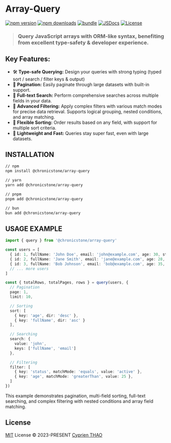 # Array-Query

[![npm version][npm-version-src]][npm-version-href]
[![npm downloads][npm-downloads-src]][npm-downloads-href]
[![bundle][bundle-src]][bundle-href]
[![JSDocs][jsdocs-src]][jsdocs-href]
[![License][license-src]][license-href]

> ### **Query JavaScript arrays with ORM-like syntax, benefiting from excellent type-safety & developer experience.**

## Key Features:

- 🛠 **Type-safe Querying:** Design your queries with strong typing (typed sort / search / filter keys & output)
- 📄 **Pagination:** Easily paginate through large datasets with built-in support.
- 🔎 **Full-text Search:** Perform comprehensive searches across multiple fields in your data.
- 🧭 **Advanced Filtering:** Apply complex filters with various match modes for precise data retrieval. Supports logical grouping, nested conditions, and array matching.
- 🔢 **Flexible Sorting:** Order results based on any field, with support for multiple sort criteria.
- 🚀 **Lightweight and Fast:** Queries stay super fast, even with large datasets.

## INSTALLATION

```bash
// npm
npm install @chronicstone/array-query

// yarn
yarn add @chronicstone/array-query

// pnpm
pnpm add @chronicstone/array-query

// bun
bun add @chronicstone/array-query
```

## USAGE EXAMPLE

```ts
import { query } from '@chronicstone/array-query'

const users = [
  { id: 1, fullName: 'John Doe', email: 'john@example.com', age: 30, status: 'active', roles: ['admin'], createdAt: '2023-01-01' },
  { id: 2, fullName: 'Jane Smith', email: 'jane@example.com', age: 28, status: 'inactive', roles: ['user'], createdAt: '2023-02-15' },
  { id: 3, fullName: 'Bob Johnson', email: 'bob@example.com', age: 35, status: 'active', roles: ['user', 'manager'], createdAt: '2023-03-20' },
  // ... more users
]

const { totalRows, totalPages, rows } = query(users, {
  // Pagination
  page: 1,
  limit: 10,

  // Sorting
  sort: [
    { key: 'age', dir: 'desc' },
    { key: 'fullName', dir: 'asc' }
  ],

  // Searching
  search: {
    value: 'john',
    keys: ['fullName', 'email']
  },

  // Filtering
  filter: [
    { key: 'status', matchMode: 'equals', value: 'active' },
    { key: 'age', matchMode: 'greaterThan', value: 25 },
  ]
})
```

This example demonstrates pagination, multi-field sorting, full-text searching, and complex filtering with nested conditions and array field matching.

## License

[MIT](./LICENSE) License © 2023-PRESENT [Cyprien THAO](https://github.com/ChronicStone)

<!-- Badges -->

[npm-version-src]: https://img.shields.io/npm/v/@chronicstone/array-query?style=flat&colorA=080f12&colorB=1fa669
[npm-version-href]: https://npmjs.com/package/@chronicstone/array-query
[npm-downloads-src]: https://img.shields.io/npm/dm/@chronicstone/array-query?style=flat&colorA=080f12&colorB=1fa669
[npm-downloads-href]: https://npmjs.com/package/@chronicstone/array-query
[bundle-src]: https://img.shields.io/bundlephobia/minzip/@chronicstone/array-query?style=flat&colorA=080f12&colorB=1fa669&label=minzip
[bundle-href]: https://bundlephobia.com/result?p=@chronicstone/array-query
[license-src]: https://img.shields.io/github/license/ChronicStone/array-query.svg?style=flat&colorA=080f12&colorB=1fa669
[license-href]: https://github.com/ChronicStone/array-query/blob/main/LICENSE
[jsdocs-src]: https://img.shields.io/badge/jsdocs-reference-080f12?style=flat&colorA=080f12&colorB=1fa669
[jsdocs-href]: https://www.jsdocs.io/package/@chronicstone/array-query
